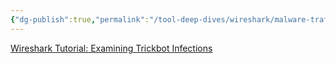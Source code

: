 ```yaml
---
{"dg-publish":true,"permalink":"/tool-deep-dives/wireshark/malware-traffic-analysis/tutorials/2019-09-25-examining-trickbot-infections/"}
---
```


[Wireshark Tutorial: Examining Trickbot Infections](https://unit42.paloaltonetworks.com/wireshark-tutorial-examining-trickbot-infections/)
